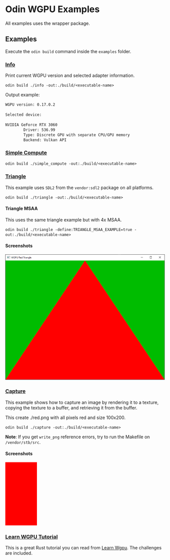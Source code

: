 # Odin WGPU Examples

All examples uses the wrapper package.

## Examples

Execute the `odin build` command inside the `examples` folder.

### [Info](./info/info.odin)

Print current WGPU version and selected adapter information.

```shell
odin build ./info -out:./build/<executable-name>
```

Output example:

```shell
WGPU version: 0.17.0.2

Selected device:

NVIDIA GeForce RTX 3060
        Driver: 536.99
        Type: Discrete GPU with separate CPU/GPU memory
        Backend: Vulkan API
```

### [Simple Compute](./simple_compute/simple_compute.odin)

```shell
odin build ./simple_compute -out:./build/<executable-name>
```

### [Triangle](./triangle/triangle.odin)

This example uses `SDL2` from the `vendor:sdl2` package on all platforms.

```shell
odin build ./triangle -out:./build/<executable-name>
```

#### Triangle MSAA

This uses the same triangle example but with 4x MSAA.

```shell
odin build ./triangle -define:TRIANGLE_MSAA_EXAMPLE=true -out:./build/<executable-name>
```

#### Screenshots

![Triangle 4x MSAA](./triangle/triangle_msaa.png)

### [Capture](./capture/capture.odin)

This example shows how to capture an image by rendering it to a texture, copying the texture to a buffer, and retrieving it from the buffer.

This create ./red.png with all pixels red and size 100x200.

```shell
odin build ./capture -out:./build/<executable-name>
```

**Note**: If you get `write_png` reference errors, try to run the Makefile on `/vendor/stb/src`.

#### Screenshots

![Capture](./capture/red.png)

### [Learn WGPU Tutorial](./learn_wgpu)

This is a great Rust tutorial you can read from [Learn Wgpu](https://sotrh.github.io/learn-wgpu/#what-is-wgpu). The challenges are included.
